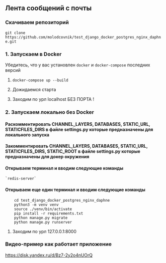 ## Лента сообщений с почты


### Скачиваем репозиторий

`git clone https://github.com/molodcovnik/test_django_docker_postgres_nginx_daphne.git`

### 1. Запускаем в Docker

Убедитесь, что у вас установлен `docker` и `docker-compose` последних версий

1. `docker-compose up --build`

2. Дожидаемся старта

3. Заходим по урл localhost БЕЗ ПОРТА !


### 2. Запускаем локально без Docker

#### Раскомментировать CHANNEL_LAYERS, DATABASES, STATIC_URL, STATICFILES_DIRS в файле settings.py которые предназначены для локального запуска 
#### Закомментировать CHANNEL_LAYERS, DATABASES, STATIC_URL, STATICFILES_DIRS, STATIC_ROOT в файле settings.py которые предназначены для докер окружения

#### Открываем терминал и вводим следующие команды

    `redis-server`

#### Открываем еще один терминал и вводим следующие команды

```
    cd test_django_docker_postgres_nginx_daphne
    python3 -m venv venv
    source ./venv/bin/activate
    pip install -r requirements.txt
    python manage.py migrate
    python manage.py runserver
```

1. Заходим по урл 127.0.0.1:8000 



### Видео-пример как работает приложение

https://disk.yandex.ru/d/Bz7-2y2o4nUOrQ
